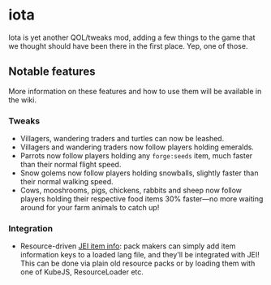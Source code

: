 # iota

Iota is yet another QOL/tweaks mod, adding a few things to the game that we thought should have been there in the first place. Yep, one of those.

## Notable features
More information on these features and how to use them will be available in the wiki.

### Tweaks

* Villagers, wandering traders and turtles can now be leashed.
* Villagers and wandering traders now follow players holding emeralds.
* Parrots now follow players holding any `forge:seeds` item, much faster than their normal flight speed.
* Snow golems now follow players holding snowballs, slightly faster than their normal walking speed.
* Cows, mooshrooms, pigs, chickens, rabbits and sheep now follow players holding their respective food items 30% faster—no more waiting around for your farm animals to catch up!

### Integration

* Resource-driven [JEI item info](https://blamejared.com/docsImages/JEITweakerAddInfo.png): pack makers can simply add item information keys to a loaded lang file, and they'll be integrated with JEI! This can be done via plain old resource packs or by loading them with one of KubeJS, ResourceLoader etc.